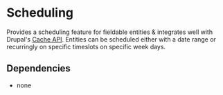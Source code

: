 # Scheduling

Provides a scheduling feature for fieldable entities & integrates well with Drupal's [Cache API](https://www.drupal.org/docs/8/api/cache-api/cache-api). Entities can be scheduled either with a date range or recurringly on specific timeslots on specific week days.

## Dependencies

- none
